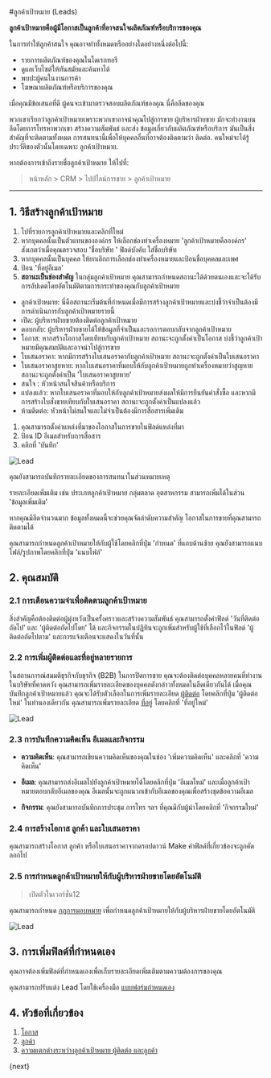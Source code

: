 <!-- add-breadcrumbs -->
#ลูกค้าเป้าหมาย (Leads)

**ลูกค้าเป้าหมายคือผู้มีโอกาสเป็นลูกค้าที่อาจสนใจผลิตภัณฑ์หรือบริการของคุณ**

ในการทำให้ลูกค้าสนใจ คุณอาจทำทั้งหมดหรืออย่างใดอย่างหนึ่งต่อไปนี้:

  * รายการผลิตภัณฑ์ของคุณในไดเรกทอรี
  * ดูแลเว็บไซต์ให้ทันสมัยและค้นหาได้
  * พบปะผู้คนในงานการค้า
  * โฆษณาผลิตภัณฑ์หรือบริการของคุณ

เมื่อคุณมีข้อเสนอที่ดี ผู้คนจะเข้ามาตรวจสอบผลิตภัณฑ์ของคุณ นี่คือลีดของคุณ

พวกเขาเรียกว่าลูกค้าเป้าหมายเพราะพวกเขาอาจนำคุณไปสู่การขาย ผู้บริหารฝ่ายขาย
มักจะทำงานบนลีดโดยการโทรหาพวกเขา สร้างความสัมพันธ์ และส่ง
ข้อมูลเกี่ยวกับผลิตภัณฑ์หรือบริการ มันเป็นสิ่งสำคัญที่จะติดตามทั้งหมด
การสนทนานี้เพื่อให้บุคคลอื่นที่อาจต้องติดตามว่า
ติดต่อ. คนใหม่จะได้รู้ประวัติของตัวนั้นโดยเฉพาะ
ลูกค้าเป้าหมาย.

หากต้องการเข้าถึงรายชื่อลูกค้าเป้าหมาย ให้ไปที่:
> หน้าหลัก > CRM > ไปป์ไลน์การขาย > ลูกค้าเป้าหมาย

---
## 1. วิธีสร้างลูกค้าเป้าหมาย

1. ไปที่รายการลูกค้าเป้าหมายและคลิกที่ใหม่
1. หากบุคคลนั้นเป็นตัวแทนขององค์กร ให้เลือกช่องทำเครื่องหมาย 'ลูกค้าเป้าหมายคือองค์กร' สังเกตว่าเมื่อคุณตรวจสอบ 'ชื่อบริษัท
' ฟิลด์บังคับ ใส่ชื่อบริษัท
1. หากบุคคลนั้นเป็นบุคคล ให้ยกเลิกการเลือกช่องทำเครื่องหมายและป้อนชื่อบุคคลและเพศ
1. ป้อน 'ที่อยู่อีเมล'
1. **สถานะเป็นช่องสำคัญ** ในกลุ่มลูกค้าเป้าหมาย คุณสามารถกำหนดสถานะได้ด้วยตนเองและจะได้รับการอัปเดตโดยอัตโนมัติตามการกระทำของคุณกับลูกค้าเป้าหมาย
 * ลูกค้าเป้าหมาย: นี่คือสถานะเริ่มต้นที่กำหนดเมื่อมีการสร้างลูกค้าเป้าหมายและบ่งชี้ว่าจำเป็นต้องมีการดำเนินการกับลูกค้าเป้าหมายรายนี้
 * เปิด: ผู้บริหารฝ่ายขายต้องติดต่อลูกค้าเป้าหมาย
 * ตอบกลับ: ผู้บริหารฝ่ายขายได้ให้ข้อมูลที่จำเป็นและรอการตอบกลับจากลูกค้าเป้าหมาย
 * โอกาส: หากสร้างโอกาสโดยเทียบกับลูกค้าเป้าหมาย สถานะจะถูกตั้งค่าเป็นโอกาส บ่งชี้ว่าลูกค้าเป้าหมายมีคุณสมบัติและอาจนำไปสู่การขาย
 * ใบเสนอราคา: หากมีการสร้างใบเสนอราคากับลูกค้าเป้าหมาย สถานะจะถูกตั้งค่าเป็นใบเสนอราคา
 * ใบเสนอราคาสูยหาย: หากใบเสนอราคาที่มอบให้กับลูกค้าเป้าหมายถูกทำเครื่องหมายว่าสูญหาย สถานะจะถูกตั้งค่าเป็น 'ใบเสนอราคาสูยหาย'
 * สนใจ : หัวหน้าสนใจสินค้าหรือบริการ
 * แปลงแล้ว: หากใบเสนอราคาที่มอบให้กับลูกค้าเป้าหมายส่งผลให้มีการยืนยันคำสั่งซื้อ และหากมีการสร้างใบสั่งขายเทียบกับใบเสนอราคา สถานะจะถูกตั้งค่าเป็นแปลงแล้ว
 * ห้ามติดต่อ: หัวหน้าไม่สนใจและไม่จำเป็นต้องมีการสื่อสารเพิ่มเติม
1. คุณสามารถตั้งค่าแหล่งที่มาของโอกาสในการขายในฟิลด์แหล่งที่มา
1. ป้อน ID อีเมลสำหรับการสื่อสาร
1. คลิกที่ 'บันทึก'

<img class="screenshot" alt="Lead" src="{{docs_base_url}}/assets/img/crm/lead.png">

คุณยังสามารถบันทึกรายละเอียดของการสนทนาในส่วนหมายเหตุ

รายละเอียดเพิ่มเติม เช่น ประเภทลูกค้าเป้าหมาย กลุ่มตลาด อุตสาหกรรม สามารถเพิ่มได้ในส่วน 'ข้อมูลเพิ่มเติม'

หากคุณมีลีดจำนวนมาก ข้อมูลทั้งหมดนี้จะช่วยคุณจัดลำดับความสำคัญ
โอกาสในการขายที่คุณสามารถติดตามได้


คุณสามารถกำหนดลูกค้าเป้าหมายให้กับผู้ใช้โดยคลิกที่ปุ่ม 'กำหนด' ที่แถบด้านซ้าย คุณยังสามารถแนบไฟล์/รูปภาพโดยคลิกที่ปุ่ม 'แนบไฟล์'

## 2. คุณสมบัติ

### 2.1 การเตือนความจำเพื่อติดตามลูกค้าเป้าหมาย

สิ่งสำคัญคือต้องติดต่อผู้มุ่งหวังเป็นครั้งคราวและสร้างความสัมพันธ์ คุณสามารถตั้งค่าฟิลด์ 'วันที่ติดต่อถัดไป' และ 'ผู้ติดต่อถัดไปโดย' ได้ และกิจกรรมในปฏิทินจะถูกเพิ่มสำหรับผู้ใช้ที่เลือกไว้ในฟิลด์ 'ผู้ติดต่อถัดไปตาม' และการแจ้งเตือนจะแสดงในวันที่นั้น

### 2.2 การเพิ่มผู้ติดต่อและที่อยู่หลายรายการ

ในสถานการณ์สมมติธุรกิจกับธุรกิจ (B2B) ในการปิดการขาย คุณจะต้องติดต่อบุคคลหลายคนที่ทำงานในบริษัทที่คาดหวัง
คุณสามารถเพิ่มรายละเอียดของบุคคลดังกล่าวทั้งหมดในลีดเดียวกันได้ เมื่อคุณบันทึกลูกค้าเป้าหมายแล้ว คุณจะได้รับตัวเลือกในการเพิ่มรายละเอียด [ผู้ติดต่อ](/docs/user/manual/th/CRM/contact) โดยคลิกที่ปุ่ม 'ผู้ติดต่อใหม่' ในทำนองเดียวกัน คุณสามารถเพิ่มรายละเอียด [ที่อยู่](/docs/user/manual/th/CRM/address) โดยคลิกที่ 'ที่อยู่ใหม่'

<img class="screenshot" alt="Lead" src="{{docs_base_url}}/assets/img/crm/multiple_address_contacts_in_lead.png">

### 2.3 การบันทึกความคิดเห็น อีเมลและกิจกรรม

* **ความคิดเห็น**: คุณสามารถเขียนความคิดเห็นของคุณในช่อง 'เพิ่มความคิดเห็น' และคลิกที่ 'ความคิดเห็น'

* **อีเมล**: คุณสามารถส่งอีเมลไปยังลูกค้าเป้าหมายได้โดยคลิกที่ปุ่ม 'อีเมลใหม่' และเมื่อลูกค้าเป้าหมายตอบกลับอีเมลของคุณ อีเมลนั้นจะถูกผนวกเข้ากับอีเมลของคุณเพื่อสร้างชุดข้อความอีเมล

* **กิจกรรม**: คุณยังสามารถบันทึกการประชุม การโทร ฯลฯ ที่คุณมีกับผู้นำโดยคลิกที่ 'กิจกรรมใหม่'

### 2.4 การสร้างโอกาส ลูกค้า และใบเสนอราคา

คุณสามารถสร้างโอกาส ลูกค้า หรือใบเสนอราคาจากดรอปดาวน์ Make ค่าฟิลด์ที่เกี่ยวข้องจะถูกคัดลอกไป


### 2.5 การกำหนดลูกค้าเป้าหมายให้กับผู้บริหารฝ่ายขายโดยอัตโนมัติ
>เปิดตัวในเวอร์ชั่น12

คุณสามารถกำหนด [กฎการมอบหมาย](/docs/user/manual/th/automation/assign-rule) เพื่อกำหนดลูกค้าเป้าหมายให้กับผู้บริหารฝ่ายขายโดยอัตโนมัติ

<img class="screenshot" alt="Lead" src="{{docs_base_url}}/assets/img/crm/lead_assignment_rule.png">

## 3. การเพิ่มฟิลด์ที่กำหนดเอง

คุณอาจต้องเพิ่มฟิลด์ที่กำหนดเองเพื่อเก็บรายละเอียดเพิ่มเติมตามความต้องการของคุณ

คุณสามารถปรับแต่ง Lead โดยใช้เครื่องมือ [แบบฟอร์มกำหนดเอง](/docs/user/manual/th/customize-erpnext/custom-field)

## 4. หัวข้อที่เกี่ยวข้อง
1. [โอกาส](/docs/user/manual/th/CRM/opportunity)
1. [ลูกค้า](/docs/user/manual/th/CRM/customer)
1. [ความแตกต่างระหว่างลูกค้าเป้าหมาย ผู้ติดต่อ และลูกค้า](/docs/user/manual/th/CRM/articles/difference_between_lead_contact_and_customer)

{next}
